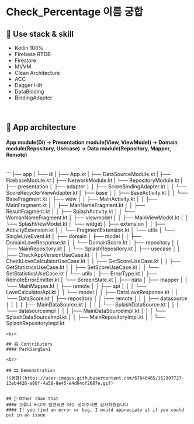 # Check_Percentage 이름 궁합

## 🎯 Use stack & skill
- Kotlin 100%
- Firebase RTDB
- Firestore
- MVVM
- Clean Architecture
- ACC
- Dagger Hilt
- DataBinding
- BindingAdapter

<br>

## 👀 App architecture
#### App module(Di) -> Presentation module(View, ViewModel) -> Domain module(Repository, Usecase) -> Data module(Repository, Mapper, Remote)

<br>
```
|── app
|   └── di
|       ├── App.kt
|       ├── DataSourceModule.kt
|       ├── FirebaseModule.kt
|       ├── NetworkModule.kt
|       └── RepositoryModule.kt
|
│── presentation
│   ├── adapter
│   │   ├── ScoreBindingAdapter.kt
│   │   └── ScoreRecyclerViewAdapter.kt
│   ├── base
│   │   ├── BaseActivity.kt
│   │   └── BaseFragment.kt
│   ├── view
│   │   ├── MainActivity.kt
│   │   ├── MainFragment.kt
│   │   ├── ManNameFragment.kt
│   │   ├── ResultFragment.kt
│   │   ├── SplashActivity.kt
│   │   └── WomanNameFragment.kt
│   ├── viewmodel
│   │   ├── MainViewModel.kt
│   │   └── SplashViewModel.kt
│   └── widget
│       ├── extension
│       │   ├── ActivityExtension.kt
│       │   └── FragmentExtension.kt
│       └── utils
│           └── SingleLiveEvent.kt
│
├── domain
│   ├── model
│   │   ├── DomainLoveResponse.kt
│   │   └── DomainScore.kt
│   ├── repository
│   │   ├── MainRepository.kt
│   │   └── SplashRepository.kt
│   ├── usecase
│   │   ├── CheckAppVersionUseCase.kt
│   │   ├── CheckLoveCalculatorUseCase.kt
│   │   ├── GetScoreUseCase.kt
│   │   ├── GetStatisticsUseCase.kt
│   │   ├── SetScoreUseCase.kt
│   │   └── SetStatisticsUseCase.kt
│   └── utils
│       ├── ErrorType.kt
│       ├── RemoteErrorEmitter.kt
│       └── ScreenState.kt
│
├── data
│   ├── mapper
│   │   └── MainMapper.kt
│   ├── remote
│   │   ├── api
│   │   │   └── LoveCalculatorApi.kt
│   │   └── model
│   │       ├── DataLoveResponse.kt
│   │       └── DataScore.kt
│   ├── repository
│   │   ├── remote
│   │   │   ├── datasource
│   │   │   │   ├── MainDataSource.kt
│   │   │   │   └── SplashDataSource.kt
│   │   │   └── datasourceimpl
│   │   │       ├── MainDataSourceImpl.kt
│   │   │       └── SplashDataSourceImpl.kt
│   │   ├── MainRepositoryImpl.kt
│   │   └── SplashRepositoryImpl.kt
          
```
<br>

## 😃 Contributors
#### ParkSangSun1

<br>

## 🎞️ Demonstration
![궁합](https://user-images.githubusercontent.com/67040465/152307727-13eb4426-a60f-4a58-8e45-e4d04cf2687e.gif)


## 🎨 Other than that
#### 오류나 버그가 발견되면 이슈 넣어주시면 감사하겠습니다
#### If you find an error or bug, I would appreciate it if you could put in an issue
